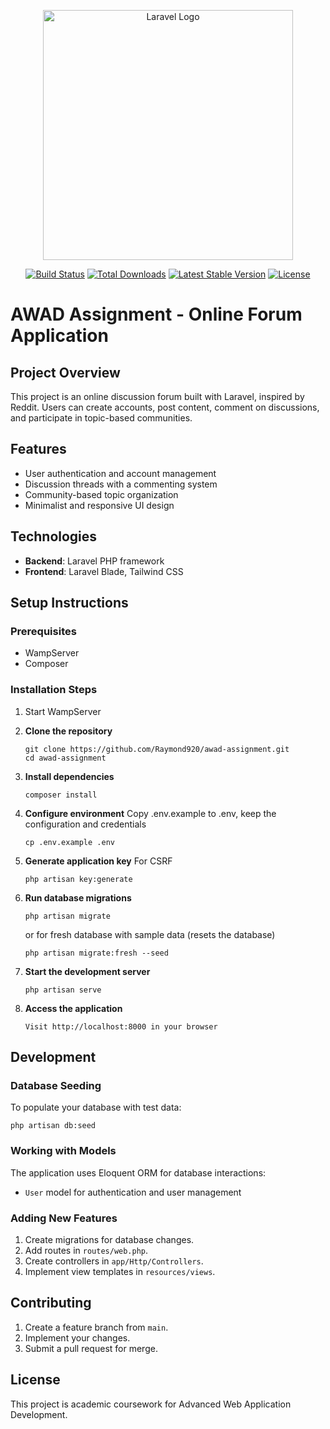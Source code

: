 <p align="center"><a href="https://laravel.com" target="_blank"><img src="https://raw.githubusercontent.com/laravel/art/master/logo-lockup/5%20SVG/2%20CMYK/1%20Full%20Color/laravel-logolockup-cmyk-red.svg" width="400" alt="Laravel Logo"></a></p>

<p align="center">
<a href="https://github.com/laravel/framework/actions"><img src="https://github.com/laravel/framework/workflows/tests/badge.svg" alt="Build Status"></a>
<a href="https://packagist.org/packages/laravel/framework"><img src="https://img.shields.io/packagist/dt/laravel/framework" alt="Total Downloads"></a>
<a href="https://packagist.org/packages/laravel/framework"><img src="https://img.shields.io/packagist/v/laravel/framework" alt="Latest Stable Version"></a>
<a href="https://packagist.org/packages/laravel/framework"><img src="https://img.shields.io/packagist/l/laravel/framework" alt="License"></a>
</p>

# AWAD Assignment - Online Forum Application

## Project Overview
This project is an online discussion forum built with Laravel, inspired by Reddit. Users can create accounts, post content, comment on discussions, and participate in topic-based communities.

## Features
- User authentication and account management
- Discussion threads with a commenting system
- Community-based topic organization
- Minimalist and responsive UI design

## Technologies
- **Backend**: Laravel PHP framework
- **Frontend**: Laravel Blade, Tailwind CSS

## Setup Instructions

### Prerequisites
- WampServer
- Composer

### Installation Steps

1. Start WampServer

2. **Clone the repository**
   ```
   git clone https://github.com/Raymond920/awad-assignment.git
   cd awad-assignment
   ```

3. **Install dependencies**
   ```
   composer install
   ```

4. **Configure environment**
   Copy .env.example to .env, keep the configuration and credentials
   ```
   cp .env.example .env
   ```

5. **Generate application key**
    For CSRF
   ```
   php artisan key:generate
   ```

6. **Run database migrations**
   ```
   php artisan migrate
   ```
   or for fresh database with sample data (resets the database)
   ```
   php artisan migrate:fresh --seed
   ```

7. **Start the development server**
   ```
   php artisan serve
   ```

8. **Access the application**
   ```
   Visit http://localhost:8000 in your browser
   ```

## Development

### Database Seeding
To populate your database with test data:
```
php artisan db:seed
```

### Working with Models
The application uses Eloquent ORM for database interactions:
- `User` model for authentication and user management

### Adding New Features
1. Create migrations for database changes.
2. Add routes in `routes/web.php`.
3. Create controllers in `app/Http/Controllers`.
4. Implement view templates in `resources/views`.

## Contributing
1. Create a feature branch from `main`.
2. Implement your changes.
3. Submit a pull request for merge.

## License
This project is academic coursework for Advanced Web Application Development.
